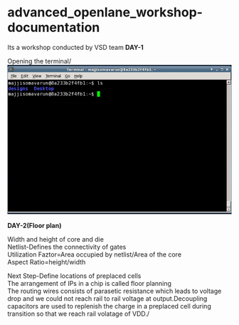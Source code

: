 # advanced_openlane_workshop-documentation
Its a workshop conducted by VSD team
**DAY-1**

Opening the terminal/
![](day_1/Terminal.PNG)







**DAY-2(Floor plan)**

Width and height of core and die\
Netlist-Defines the connectivity of gates\
Utilization Faztor=Area occupied by netlist/Area of the core\
Aspect Ratio=height/width

Next Step-Define locations of preplaced cells\
The arrangement of IPs in a chip is called floor planning\
The routing wires consists of parasetic resistance which leads to voltage drop and we could not reach rail to rail voltage at output.Decoupling capacitors are used to replenish the charge in a preplaced cell during transition so that we reach rail volatage of VDD./


